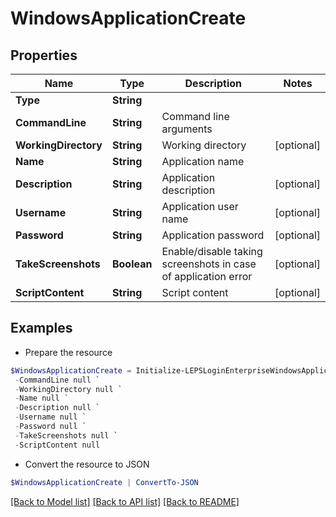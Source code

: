 # WindowsApplicationCreate
## Properties

Name | Type | Description | Notes
------------ | ------------- | ------------- | -------------
**Type** | **String** |  | 
**CommandLine** | **String** | Command line arguments | 
**WorkingDirectory** | **String** | Working directory | [optional] 
**Name** | **String** | Application name | 
**Description** | **String** | Application description | [optional] 
**Username** | **String** | Application user name | [optional] 
**Password** | **String** | Application password | [optional] 
**TakeScreenshots** | **Boolean** | Enable/disable taking screenshots in case of application error | [optional] 
**ScriptContent** | **String** | Script content | [optional] 

## Examples

- Prepare the resource
```powershell
$WindowsApplicationCreate = Initialize-LEPSLoginEnterpriseWindowsApplicationCreate  -Type null `
 -CommandLine null `
 -WorkingDirectory null `
 -Name null `
 -Description null `
 -Username null `
 -Password null `
 -TakeScreenshots null `
 -ScriptContent null
```

- Convert the resource to JSON
```powershell
$WindowsApplicationCreate | ConvertTo-JSON
```

[[Back to Model list]](../README.md#documentation-for-models) [[Back to API list]](../README.md#documentation-for-api-endpoints) [[Back to README]](../README.md)

